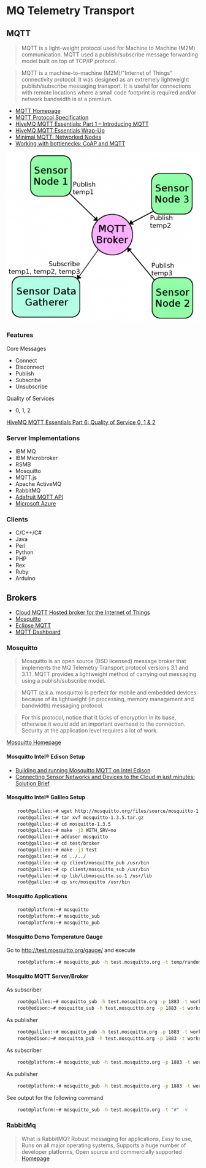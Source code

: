  MQ Telemetry Transport
==

## MQTT

> MQTT is a light-weight protocol used for Machine to Machine (M2M) communication. MQTT used a publish/subscribe message forwarding model built on top of TCP/IP protocol.

> MQTT is a machine-to-machine (M2M)/"Internet of Things" connectivity protocol. It was designed as an extremely lightweight publish/subscribe messaging transport. It is useful for connections with remote locations where a small code footprint is required and/or network bandwidth is at a premium.

- [MQTT Homepage](http://mqtt.org/)
- [MQTT Protocol Specification](http://www.ibm.com/developerworks/library/ws-mqtt/)
- [HiveMQ MQTT Essentials: Part 1 – Introducing MQTT](http://www.hivemq.com/blog/mqtt-essentials-part-1-introducing-mqtt)
- [HiveMQ MQTT Essentials Wrap-Up](http://www.hivemq.com/blog/mqtt-essentials-wrap-up)
- [Minimal MQTT: Networked Nodes](http://hackaday.com/2016/05/17/minimal-mqtt-networked-nodes/)
- [Working with bottlenecks: CoAP and MQTT](http://learninginternetofthings.com/bottlenecks-coap-mqtt/)

![Source: Sparkfun.com](MQTT.PNG)

### Features

Core Messages

- Connect
- Disconnect
- Publish
- Subscribe
- Unsubscribe

Quality of Services

- 0, 1, 2

[HiveMQ MQTT Essentials Part 6: Quality of Service 0, 1 & 2](http://www.hivemq.com/mqtt-essentials-part-6-mqtt-quality-of-service-levels/)

### Server Implementations

- IBM MQ
- IBM Microbroker
- RSMB
- Mosquitto
- MQTT.js
- Apache ActiveMQ
- RabbitMQ
- [Adafruit MQTT API](https://learn.adafruit.com/adafruit-io/mqtt-api)
- [Microsoft Azure](http://iotmakerdendashboard.azurewebsites.net/install/publish.htm)

### Clients

- C/C++/C#
- Java
- Perl
- Python
- PHP
- Rex
- Ruby
- Arduino

## Brokers

- [Cloud MQTT Hosted broker for the Internet of Things](https://www.cloudmqtt.com/)
- [Mosquitto](http://test.mosquitto.org/)
- [Eclipse MQTT](http://iot.eclipse.org/getting-started#tutorials)
- [MQTT Dashboard](broker.mqtt-dashboard.com)

### Mosquitto

> Mosquitto is an open source (BSD licensed) message broker that implements the MQ Telemetry Transport protocol versions 3.1 and 3.1.1. MQTT provides a lightweight method of carrying out messaging using a publish/subscribe model.

>MQTT (a.k.a. mosquitto) is perfect for mobile and embedded devices because of its lightweight (in processing, memory management and bandwidth) messaging protocol. 

> For this protocol, notice that it lacks of encryption in its base, otherwise it would add an important overhead to the connection. Security at the application level requires a lot of work.

[Mosquitto Homepage](http://mosquitto.org/)

#### Mosquitto Intel® Edison Setup

- [Building and running Mosquitto MQTT on Intel Edison](https://software.intel.com/en-us/blogs/2015/02/20/building-and-running-mosquitto-mqtt-on-intel-edison)
- [Connecting Sensor Networks and Devices to the Cloud in just minutes: Solution Brief](https://software.intel.com/sites/default/files/managed/52/10/IBM_Connecting_Sensor_Networks_and_Devices_Cloud_Minutes_Rev1_2.pdf)

#### Mosquitto Intel® Galileo Setup

```sh
    root@galileo:~# wget http://mosquitto.org/files/source/mosquitto-1.3.5.tar.gz
    root@galileo:~# tar xvf mosquitto-1.3.5.tar.gz
    root@galileo:~# cd mosquitto-1.3.5
    root@galileo:~# make -j3 WITH_SRV=no
    root@galileo:~# adduser mosquitto
    root@galileo:~# cd test/broker
    root@galileo:~# make -j3 test
    root@galileo:~# cd ../../
    root@galileo:~# cp client/mosquitto_pub /usr/bin
    root@galileo:~# cp client/mosquitto_sub /usr/bin
    root@galileo:~# cp lib/libmosquitto.so.1 /usr/lib
    root@galileo:~# cp src/mosquitto /usr/bin
```

#### Mosquitto Applications

```sh
    root@platform:~# mosquitto
    root@platform:~# mosquitto_sub
    root@platform:~# mosquitto_pub
```

#### Mosquitto Demo Temperature Gauge

Go to http://test.mosquitto.org/gauge/ and execute

```sh
    root@platform:~# mosquitto_pub -h test.mosquitto.org -t temp/random -m 23.0
```
####  Mosquitto MQTT Server/Broker

As subscriber

```sh
    root@galileo:~# mosquitto_sub -h test.mosquitto.org -p 1883 -t workshop/galileo
    root@edison:~# mosquitto_sub -h test.mosquitto.org -p 1883 -t workshop/edison
```

As publisher

```sh
    root@galileo:~# mosquitto_pub -h test.mosquitto.org -p 1883 -t workshop/galileo -m "Hello Galileo Operators!"
    root@edison:~# mosquitto_pub -h test.mosquitto.org -p 1883 -t workshop/edison -m "Hello Edison Operators!"
```

As subscriber

```sh
    root@platform:~# mosquitto_sub -h test.mosquitto.org -p 1883 -t workshop/all
```

As publisher

```sh
    root@platform:~# mosquitto_pub -h test.mosquitto.org -p 1883 -t workshop/all -m "Hello All Operators!"
```

See output for the following command

```sh
    root@platform:~# mosquitto_sub -h test.mosquitto.org -t "#" -v
```

### RabbitMq

> What is RabbitMQ? Robust messaging for applications, Easy to use, Runs on all major operating systems, Supports a huge number of developer platforms, Open source and commercially supported [Homepage](https://www.rabbitmq.com/)
